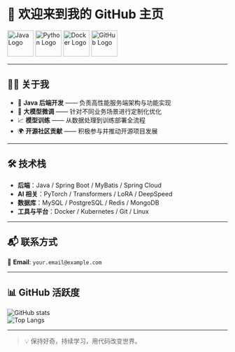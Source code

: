 # 🌟 欢迎来到我的 GitHub 主页

<img src="https://cdn.jsdelivr.net/gh/devicons/devicon/icons/java/java-original.svg" width="60" alt="Java Logo" /> 
<img src="https://cdn.jsdelivr.net/gh/devicons/devicon/icons/python/python-original.svg" width="60" alt="Python Logo" /> 
<img src="https://cdn.jsdelivr.net/gh/devicons/devicon/icons/docker/docker-original.svg" width="60" alt="Docker Logo" /> 
<img src="https://cdn.jsdelivr.net/gh/devicons/devicon/icons/github/github-original.svg" width="60" alt="GitHub Logo" />  

---

## 👨‍💻 关于我

- 🔧 **Java 后端开发** —— 负责高性能服务端架构与功能实现  
- 🧠 **大模型微调** —— 针对不同业务场景进行定制化优化  
- 📈 **模型训练** —— 从数据处理到训练部署全流程  
- 🌍 **开源社区贡献** —— 积极参与并推动开源项目发展  

---

## 🛠 技术栈

- **后端**：Java / Spring Boot / MyBatis / Spring Cloud  
- **AI 相关**：PyTorch / Transformers / LoRA / DeepSpeed  
- **数据库**：MySQL / PostgreSQL / Redis / MongoDB  
- **工具与平台**：Docker / Kubernetes / Git / Linux  

---

## 📬 联系方式

📧 **Email**: `your.email@example.com`  

---

## 📊 GitHub 活跃度

![GitHub stats](https://github-readme-stats.vercel.app/api?username=你的GitHub用户名&show_icons=true&theme=radical)  
![Top Langs](https://github-readme-stats.vercel.app/api/top-langs/?username=你的GitHub用户名&layout=compact&theme=radical)  

---

> 💡 保持好奇，持续学习，用代码改变世界。
